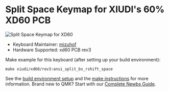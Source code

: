 # Split Space Keymap for XIUDI's 60% XD60 PCB

![Split Space Keymap for XD60](https://imgur.com/a/tw1X6XE)

* Keyboard Maintainer: [mizuhof](https://github.com/mizuho1998)
* Hardware Supported: xd60 PCB rev3

Make example for this keyboard (after setting up your build environment):

    make xiudi/xd60/rev3:ansi_split_bs_rshift_space

See the [build environment setup](https://docs.qmk.fm/#/getting_started_build_tools) and the [make instructions](https://docs.qmk.fm/#/getting_started_make_guide) for more information. Brand new to QMK? Start with our [Complete Newbs Guide](https://docs.qmk.fm/#/newbs).
